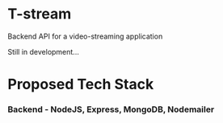 # T-stream
Backend API for a video-streaming application

Still in development...

# Proposed Tech Stack
### Backend - NodeJS, Express, MongoDB, Nodemailer
